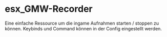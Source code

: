 # esx_GMW-Recorder

Eine einfache Ressource um die ingame Aufnahmen starten / stoppen zu können. Keybinds und Command können in der Config eingestellt werden. 
